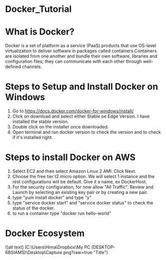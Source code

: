 # Docker_Tutorial

# What is Docker?

Docker is a set of platform as a service (PaaS) products that use OS-level virtualization to deliver software in packages called containers.Containers are isolated from one another and bundle their own software, libraries and configuration files; they can communicate with each other through well-defined channels.

# Steps to Setup and Install Docker on Windows

1) Go to https://docs.docker.com/docker-for-windows/install/
2) Click on download and select either Stable oe Edge Version. I have installed the stable version.
3) Double click on the installer once downloaded.
4) Open terminal and run docker version to check the version and to check if it's installed right.

# Steps to install Docker on AWS

1) Select EC2 and then select Amazon Linux 2 AMI. Click Next.
2) Choose the free tier t2.micro option. We will select 1 instance and the rest configurations will be default. Give it a name, ex DockerHost.
3) For the security configuration, for now allow "All Traffic". Review and Launch by selecting an existing key pair or by creating a new pair.
4) type "yum install docker" and type "y"
5) type "service docker start" and  "service docker status" to check the status of the docker.
6) to run a container type "docker run hello-world"

# Docker Ecosystem

![alt text] (C:\Users\Hima\Dropbox\My PC (DESKTOP-6BSIAMS)\Desktop\Capture.png?raw=true "Title")


